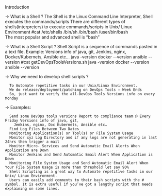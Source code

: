 Introduction

 -> What is a Shell ?
      The Shell is the Linux Command Line Interpreter, Shell executes the commands/scripts
      There are different types of shells(interpreters) to execute commands/scripts in Unix/ Linux Environment
      #cat /etc/shells
      /bin/sh
      /bin/bash
      /user/bin/bash  
      The most popular and advanced shell is “bash”

 -> What is a Shell Script ?
      Shell Script is a sequence of commands pasted in a text file.
        Example: Versions info of java, git, Jenkins, nginx, Docker/Kubernets, Ansible etc…
             java -version
             docker --version
             ansible --version
             #cat getDevOpsToolsVersions.sh
             java -version
             docker --version
             ansible --version

-> Why we need to develop shell scripts ?

      To Automate repetitive tasks in our Unix/Linux Environment.
      We do release/deployment/patching on DevOps Tools – Week Ends
      So, just want to verify the all-DevOps Tools Versions info on every Monday
-> Examples:

      Send some DevOps tools versions Report to compliance team @ Every Friday Versions info of java, git,  
        Jenkins, nginx, Doc Kubernets, Ansible etc…
      Find Log Files Between Two Dates
      Monitoring Application(s) or Tool(s) or File System Usage
      Monitor xyz Log Directory and if any logs are not generating in last 24hrs then trigger a mail
      Monitor Micro- Services and Send Automatic Email Alerts When Application are Down
      Monitor Jenkins and Send Automatic Email Alert When Application is Down
      Monitoring File System Usage and Send Automatic Email Alert When Your File System Usage is more than threshold let say 90%
      Shell Scripting is a great way to Automate repetitive tasks in our Unix/ Linux Environment.
      Users can easily add comments to their bash scripts with the # symbol. It is extra useful if you’ve got a lengthy script that needs explaining on some lines.


            
